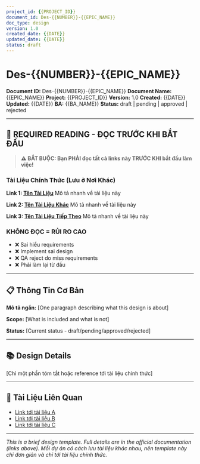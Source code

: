 ```yaml
---
project_id: {{PROJECT_ID}}
document_id: Des-{{NUMBER}}-{{EPIC_NAME}}
doc_type: design
version: 1.0
created_date: {{DATE}}
updated_date: {{DATE}}
status: draft
---
```


# Des-{{NUMBER}}-{{EPIC_NAME}}

**Document ID:** Des-{{NUMBER}}-{{EPIC_NAME}}
**Document Name:** {{EPIC_NAME}}
**Project:** {{PROJECT_ID}}
**Version:** 1.0
**Created:** {{DATE}}
**Updated:** {{DATE}}
**BA:** {{BA_NAME}}
**Status:** draft | pending | approved | rejected

---

## 🚨 REQUIRED READING - ĐỌC TRƯỚC KHI BẮT ĐẦU

> **⚠️ BẮT BUỘC: Bạn PHẢI đọc tất cả links này TRƯỚC KHI bắt đầu làm việc!**

### Tài Liệu Chính Thức (Lưu ở Nơi Khác)

**Link 1: [Tên Tài Liệu](relative/path/to/document)**
Mô tả nhanh về tài liệu này

**Link 2: [Tên Tài Liệu Khác](relative/path/to/document)**
Mô tả nhanh về tài liệu này

**Link 3: [Tên Tài Liệu Tiếp Theo](relative/path/to/document)**
Mô tả nhanh về tài liệu này

### KHÔNG ĐỌC = RỦI RO CAO

- ❌ Sai hiểu requirements
- ❌ Implement sai design
- ❌ QA reject do miss requirements
- ❌ Phải làm lại từ đầu

---

## 📋 Thông Tin Cơ Bản

**Mô tả ngắn:** [One paragraph describing what this design is about]

**Scope:** [What is included and what is not]

**Status:** [Current status - draft/pending/approved/rejected]

---

## 📚 Design Details

[Chỉ một phần tóm tắt hoặc reference tới tài liệu chính thức]

---

## 🔗 Tài Liệu Liên Quan

- [Link tới tài liệu A](path)
- [Link tới tài liệu B](path)
- [Link tới tài liệu C](path)

---

*This is a brief design template. Full details are in the official documentation (links above).*
*Mỗi dự án có cách lưu tài liệu khác nhau, nên template này chỉ đơn giản và chỉ tới tài liệu chính thức.*
